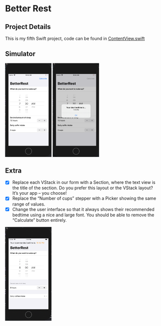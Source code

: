 # Better Rest

## Project Details
This is my fifth Swift project, code can be found in [ContentView.swift](https://github.com/KristinnGodfrey/BetterRest/blob/master/BetterRest/ContentView.swift)

## Simulator
<p align="left">
  <img src="/p1.png" width="30%" /> 
    <img src="/p2.png" width="30%" /> 
</p>

## Extra
- [x] Replace each VStack in our form with a Section, where the text view is the title of the section. Do you prefer this layout or the VStack layout? It’s your app – you choose!
- [x] Replace the “Number of cups” stepper with a Picker showing the same range of values.
- [x] Change the user interface so that it always shows their recommended bedtime using a nice and large font. You should be able to remove the “Calculate” button entirely.

<p align="left">
  <img src="/p3.png" width="30%" /> 
</p>
